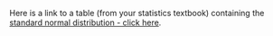 Here is a link to a table (from your statistics textbook) containing the [standard normal distribution - click here](standard_normal_distribution.pdf).
